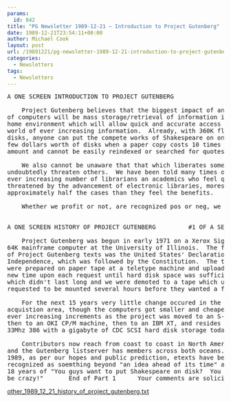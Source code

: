 ```yaml
---
params:
  id: 842
title: "PG Newsletter 1989-12-21 – Introduction to Project Gutenberg"
date: 1989-12-21T23:54:11+00:00
author: Michael Cook
layout: post
url: /19891221/pg-newsletter-1989-12-21-introduction-to-project-gutenberg/
categories:
  - Newsletters
tags:
  - Newsletters
---
```

<pre>A ONE SCREEN INTRODUCTION TO PROJECT GUTENBERG

    Project Gutenberg believes that the biggest impact of an age
of computers will be mass storage/retrieval of information in an
home environment which will allow quick and accurate access to a
world of ever increasing information.  Already, with 360K floppy
disks, anyone can put the compete works of Shakespeare on only a
few dollars worth of disks when a paper copy costs 10 times that
amount and cannot be easily reindexed or searched for quotes.

    We also cannot be unaware that that which liberates some can
undoubtedly threaten others.  We have been told many times of an
ever increasing number of librarians an academics who feel quite
threatened by the advancement of electronic libraries, moreso in
approximately half the cases than they feel the benefits.

    Whether we profit or not, are recognized pos or neg, we will


A ONE SCREEN HISTORY OF PROJECT GUTENBERG         #1 OF A SERIES

    Project Gutenberg was begun in early 1971 on a Xerox Sigma V
64K mainframe computer at the University of Illinois.  The first
of Project Gutenberg texts was the United States' Declaration of
Independence, which was followed by the Constitution.  The texts
were prepared on paper tape at a teletype machine and uploaded a
new time upon each request until hard disk space was sufficient,
which didn't last long and we were demoted to a tape which users
requested to be mounted several hours before they wanted a file.

    For the next 15 years very little change occured in the text
acquistion area, though the computers got smaller and cheaper in
ever increasing increments as the project was moved to an S-100,
then to an OKI CP/M machine, then to an IBM XT, and resides in a
33Mhz 386 with a gigabyte of CDC SCSI hard disk storage today.

    Contributors now reach from coast to coast in North America,
and the Gutenberg listserver has members across both oceans.  In
1989, as per our hopes and public prediction, etexts have become
recognized as soemthing beyond "an idea ahead of its time" after
18 years of "You guys want to put Shakespeare on disk?  You must
be crazy!"       End of Part 1      Your comments are solicited.</pre>

<a href="/nl_archives/1989-2000/other_1989_12_21_history_of_project_gutenberg.txt" target="new">other_1989_12_21_history_of_project_gutenberg.txt</a>
